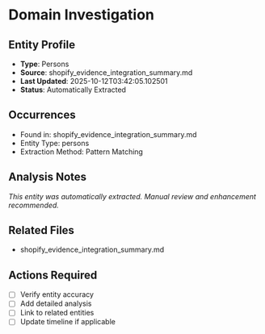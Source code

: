 # Domain Investigation

## Entity Profile
- **Type**: Persons
- **Source**: shopify_evidence_integration_summary.md
- **Last Updated**: 2025-10-12T03:42:05.102501
- **Status**: Automatically Extracted

## Occurrences
- Found in: shopify_evidence_integration_summary.md
- Entity Type: persons
- Extraction Method: Pattern Matching

## Analysis Notes
*This entity was automatically extracted. Manual review and enhancement recommended.*

## Related Files
- shopify_evidence_integration_summary.md

## Actions Required
- [ ] Verify entity accuracy
- [ ] Add detailed analysis
- [ ] Link to related entities
- [ ] Update timeline if applicable
